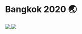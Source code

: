 # Bangkok 2020 🌏
<!--
**Sh0ckWaveZero/Sh0ckWaveZero** is a ✨ _special_ ✨ repository because its `README.md` (this file) appears on your GitHub profile.

Here are some ideas to get you started:

- 🔭 I’m currently working on ...
- 🌱 I’m currently learning ...
- 👯 I’m looking to collaborate on ...
- 🤔 I’m looking for help with ...
- 💬 Ask me about ...
- 📫 How to reach me: ...
- 😄 Pronouns: ...
- ⚡ Fun fact: ...
-->
<a href="https://github.com/Sh0ckWaveZero">
  <img align="center" src="https://github-readme-stats.vercel.app/api?username=Sh0ckWaveZero&show_icons=true&include_all_commits=true&theme=buefy&hide=contribs" />
</a>
<a href="https://github.com/Sh0ckWaveZero">
  <img align="center" src="https://github-readme-stats.vercel.app/api/top-langs/?username=Sh0ckWaveZero&layout=compact" />
</a>
